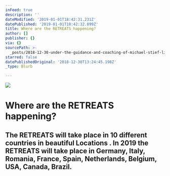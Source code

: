 ```yaml
---
inFeed: true
description: ''
dateModified: '2019-01-01T18:42:31.231Z'
datePublished: '2019-01-01T18:42:32.099Z'
title: Where are the RETREATS happening?
author: []
publisher: {}
via: {}
sourcePath: >-
  _posts/2018-12-30-under-the-guidance-and-coaching-of-michael-stief-like-minde.md
starred: false
datePublishedOriginal: '2018-12-30T13:24:45.198Z'
_type: Blurb

---
```

![](https://the-grid-user-content.s3-us-west-2.amazonaws.com/bd128ad2-27bb-475f-b732-08f95782c715.jpg)

# Where are the RETREATS happening?

## The RETREATS will take place in 10 different countries in beautiful Locations . In 2019 the RETREATS will take place in Germany, Italy, Romania, France, Spain, Netherlands, Belgium, USA, Canada, Brazil.